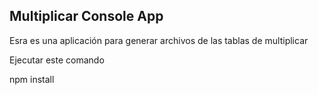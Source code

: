 

## Multiplicar Console App

Esra es una aplicación para generar archivos de las tablas de multiplicar

Ejecutar este comando 

npm install